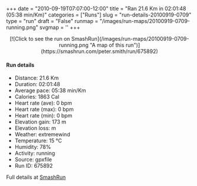 +++
date = "2010-09-19T07:07:00-12:00"
title = "Ran 21.6 Km in 02:01:48 (05:38 min/Km)"
categories = ["Runs"]
slug = "run-details-20100919-0709"
type = "run"
draft = "False"
runmap = "/images/run-maps/20100919-0709-running.png"
svgmap = '<polyline points="25 79, 26 79, 26 80, 25 80, 19 77, 18 74, 6 66, 5 64, 5 59, 4 55, 0 49, 2 48, 10 44, 12 43, 14 41, 12 40, 12 39, 14 37, 18 37, 20 36, 24 35, 24 34, 28 31, 33 31, 34 30, 33 24, 33 24, 33 23, 34 22, 35 21, 36 21, 46 30, 48 26, 50 25, 51 24, 51 23, 52 22, 52 22, 52 24, 50 25, 49 27, 49 27, 51 28, 51 29, 51 30, 51 31, 51 31, 53 30, 54 29, 56 29, 57 28, 57 28, 66 30, 68 32, 72 32, 73 33, 79 33, 84 34, 85 34, 89 38, 91 39, 94 39, 100 38, 76 34, 74 35, 72 34, 63 38, 57 43, 55 45, 54 47, 54 49, 53 50, 51 51, 47 53, 43 54, 41 56, 39 56, 38 57, 36 58, 35 61, 30 74, 26 79, 25 79, 25 79">'
+++



<!--more-->

<center>
[![Click to see the run on SmashRun](/images/run-maps/20100919-0709-running.png "A map of this run")](https://smashrun.com/peter.smith/run/675892)
</center>

#### Run details

* Distance: 21.6 Km
* Duration: 02:01:48
* Average pace: 05:38 min/Km
* Calories: 1863 Cal
* Heart rate (ave): 0 bpm
* Heart rate (max): 0 bpm
* Heart rate (min): 0 bpm
* Elevation gain: 173 m
* Elevation loss:  m
* Weather: extremewind
* Temperature: 15 &deg;C
* Humidity: 78%
* Activity: running
* Source: gpxfile
* Run ID: 675892

Full details at [SmashRun](https://smashrun.com/peter.smith/run/675892)